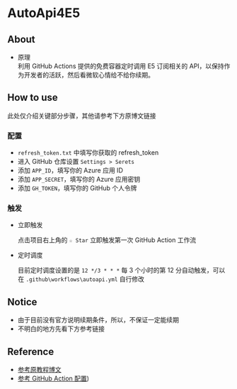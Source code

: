 # AutoApi4E5
 
## About
- 原理  
  利用 GitHub Actions 提供的免费容器定时调用 E5 订阅相关的 API，以保持作为开发者的活跃，然后看微软心情给不给你续期。

## How to use

此处仅介绍关键部分步骤，其他请参考下方原博文链接

### 配置

- `refresh_token.txt` 中填写你获取的 refresh_token
- 进入 GitHub 仓库设置 `Settings > Serets`
- 添加 `APP_ID`，填写你的 Azure 应用 ID
- 添加 `APP_SECRET`，填写你的 Azure 应用密钥
- 添加 `GH_TOKEN`，填写你的 GitHub 个人令牌

### 触发

- 立即触发

  点击项目右上角的 `☆ Star` 立即触发第一次 GitHub Action 工作流

- 定时调度

  目前定时调度设置的是 `12 */3 * * *` 每 3 个小时的第 12 分自动触发，可以在 `.github\workflows\autoapi.yml` 自行修改

## Notice

- 由于目前没有官方说明续期条件，所以，不保证一定能续期
- 不明白的地方先看下方参考链接

## Reference

- [参考原教程博文](https://blog.432100.xyz/index.php/archives/50/)
- [参考 GitHub Action 配置](https://github.com/wangziyingwen/AutoApiSecret))
